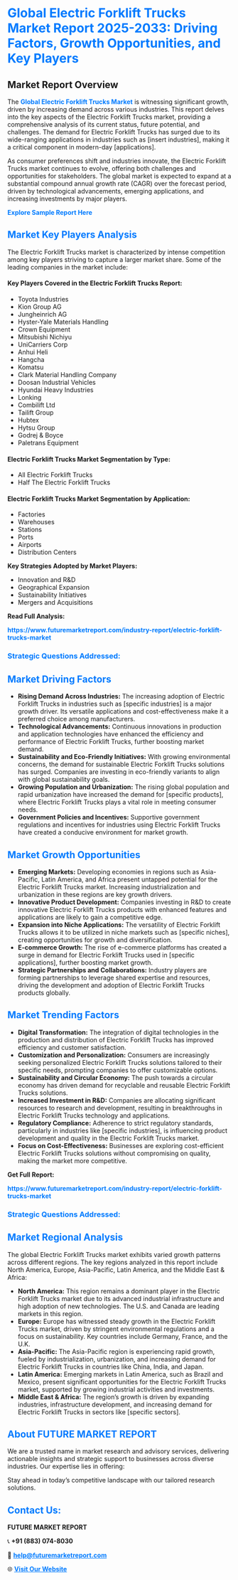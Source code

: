 <h1 style="color: #007BFF;">Global Electric Forklift Trucks Market Report 2025-2033: Driving Factors, Growth Opportunities, and Key Players</h1>

<section id="overview">
<h2>Market Report Overview</h2>
<p>The <a href="https://www.futuremarketreport.com/industry-report/electric-forklift-trucks-market" style="color: #007BFF; text-decoration: none;"><strong>Global Electric Forklift Trucks Market</strong></a> is witnessing significant growth, driven by increasing demand across various industries. This report delves into the key aspects of the Electric Forklift Trucks market, providing a comprehensive analysis of its current status, future potential, and challenges. The demand for Electric Forklift Trucks has surged due to its wide-ranging applications in industries such as [insert industries], making it a critical component in modern-day [applications].</p>
<p>As consumer preferences shift and industries innovate, the Electric Forklift Trucks market continues to evolve, offering both challenges and opportunities for stakeholders. The global market is expected to expand at a substantial compound annual growth rate (CAGR) over the forecast period, driven by technological advancements, emerging applications, and increasing investments by major players.</p>
</section>

<section id="overview">
<p><a href="https://www.futuremarketreport.com/request-sample/reportId=89943" style="color: #007BFF; text-decoration: none;"><strong>Explore Sample Report Here</strong></a></p>
</section>

<section id="key-players">
<h2 style="color: #007BFF;">Market Key Players Analysis</h2>
<p>The Electric Forklift Trucks market is characterized by intense competition among key players striving to capture a larger market share. Some of the leading companies in the market include:</p>
<h4>Key Players Covered in the Electric Forklift Trucks Report:</h4>
<ul><li>Toyota Industries</li><li>Kion Group AG</li><li>Jungheinrich AG</li><li>Hyster-Yale Materials Handling</li><li>Crown Equipment</li><li>Mitsubishi Nichiyu</li><li>UniCarriers Corp</li><li>Anhui Heli</li><li>Hangcha</li><li>Komatsu</li><li>Clark Material Handling Company</li><li>Doosan Industrial Vehicles</li><li>Hyundai Heavy Industries</li><li>Lonking</li><li>Combilift Ltd</li><li>Tailift Group</li><li>Hubtex</li><li>Hytsu Group</li><li>Godrej &amp; Boyce</li><li>Paletrans Equipment</li></ul>
<h4>Electric Forklift Trucks Market Segmentation by Type:</h4>
<ul><li>All Electric Forklift Trucks</li><li>Half The Electric Forklift Trucks</li></ul>

<h4>Electric Forklift Trucks Market Segmentation by Application:</h4>
<ul><li>Factories</li><li>Warehouses</li><li>Stations</li><li>Ports</li><li>Airports</li><li>Distribution Centers</li></ul>
<p><strong>Key Strategies Adopted by Market Players:</strong></p>
<ul>
<li>Innovation and R&D</li>
<li>Geographical Expansion</li>
<li>Sustainability Initiatives</li>
<li>Mergers and Acquisitions</li>
</ul>
</section>

<section>
<p><strong>Read Full Analysis: </strong></p><a href="https://www.futuremarketreport.com/industry-report/electric-forklift-trucks-market" style="color: #007BFF; text-decoration: none;"><strong>https://www.futuremarketreport.com/industry-report/electric-forklift-trucks-market</strong></a>
<h3 style="color: #007BFF;">Strategic Questions Addressed:</h3>
</section>

<section id="driving-factors">
<h2 style="color: #007BFF;">Market Driving Factors</h2>
<ul>
<li><strong>Rising Demand Across Industries:</strong> The increasing adoption of Electric Forklift Trucks in industries such as [specific industries] is a major growth driver. Its versatile applications and cost-effectiveness make it a preferred choice among manufacturers.</li>
<li><strong>Technological Advancements:</strong> Continuous innovations in production and application technologies have enhanced the efficiency and performance of Electric Forklift Trucks, further boosting market demand.</li>
<li><strong>Sustainability and Eco-Friendly Initiatives:</strong> With growing environmental concerns, the demand for sustainable Electric Forklift Trucks solutions has surged. Companies are investing in eco-friendly variants to align with global sustainability goals.</li>
<li><strong>Growing Population and Urbanization:</strong> The rising global population and rapid urbanization have increased the demand for [specific products], where Electric Forklift Trucks plays a vital role in meeting consumer needs.</li>
<li><strong>Government Policies and Incentives:</strong> Supportive government regulations and incentives for industries using Electric Forklift Trucks have created a conducive environment for market growth.</li>
</ul>
</section>

<section id="growth-opportunities">
<h2 style="color: #007BFF;">Market Growth Opportunities</h2>
<ul>
<li><strong>Emerging Markets:</strong> Developing economies in regions such as Asia-Pacific, Latin America, and Africa present untapped potential for the Electric Forklift Trucks market. Increasing industrialization and urbanization in these regions are key growth drivers.</li>
<li><strong>Innovative Product Development:</strong> Companies investing in R&D to create innovative Electric Forklift Trucks products with enhanced features and applications are likely to gain a competitive edge.</li>
<li><strong>Expansion into Niche Applications:</strong> The versatility of Electric Forklift Trucks allows it to be utilized in niche markets such as [specific niches], creating opportunities for growth and diversification.</li>
<li><strong>E-commerce Growth:</strong> The rise of e-commerce platforms has created a surge in demand for Electric Forklift Trucks used in [specific applications], further boosting market growth.</li>
<li><strong>Strategic Partnerships and Collaborations:</strong> Industry players are forming partnerships to leverage shared expertise and resources, driving the development and adoption of Electric Forklift Trucks products globally.</li>
</ul>
</section>

<section id="trending-factors">
<h2 style="color: #007BFF;">Market Trending Factors</h2>
<ul>
<li><strong>Digital Transformation:</strong> The integration of digital technologies in the production and distribution of Electric Forklift Trucks has improved efficiency and customer satisfaction.</li>
<li><strong>Customization and Personalization:</strong> Consumers are increasingly seeking personalized Electric Forklift Trucks solutions tailored to their specific needs, prompting companies to offer customizable options.</li>
<li><strong>Sustainability and Circular Economy:</strong> The push towards a circular economy has driven demand for recyclable and reusable Electric Forklift Trucks solutions.</li>
<li><strong>Increased Investment in R&D:</strong> Companies are allocating significant resources to research and development, resulting in breakthroughs in Electric Forklift Trucks technology and applications.</li>
<li><strong>Regulatory Compliance:</strong> Adherence to strict regulatory standards, particularly in industries like [specific industries], is influencing product development and quality in the Electric Forklift Trucks market.</li>
<li><strong>Focus on Cost-Effectiveness:</strong> Businesses are exploring cost-efficient Electric Forklift Trucks solutions without compromising on quality, making the market more competitive.</li>
</ul>
</section>

<section>
<p><strong>Get Full Report: </strong></p><a href="https://www.futuremarketreport.com/industry-report/electric-forklift-trucks-market" style="color: #007BFF; text-decoration: none;"><strong>https://www.futuremarketreport.com/industry-report/electric-forklift-trucks-market</strong></a>
<h3 style="color: #007BFF;">Strategic Questions Addressed:</h3>
</section>


<section id="regional-analysis">
<h2 style="color: #007BFF;">Market Regional Analysis</h2>
<p>The global Electric Forklift Trucks market exhibits varied growth patterns across different regions. The key regions analyzed in this report include North America, Europe, Asia-Pacific, Latin America, and the Middle East & Africa:</p>
<ul>
<li><strong>North America:</strong> This region remains a dominant player in the Electric Forklift Trucks market due to its advanced industrial infrastructure and high adoption of new technologies. The U.S. and Canada are leading markets in this region.</li>
<li><strong>Europe:</strong> Europe has witnessed steady growth in the Electric Forklift Trucks market, driven by stringent environmental regulations and a focus on sustainability. Key countries include Germany, France, and the U.K.</li>
<li><strong>Asia-Pacific:</strong> The Asia-Pacific region is experiencing rapid growth, fueled by industrialization, urbanization, and increasing demand for Electric Forklift Trucks in countries like China, India, and Japan.</li>
<li><strong>Latin America:</strong> Emerging markets in Latin America, such as Brazil and Mexico, present significant opportunities for the Electric Forklift Trucks market, supported by growing industrial activities and investments.</li>
<li><strong>Middle East & Africa:</strong> The region’s growth is driven by expanding industries, infrastructure development, and increasing demand for Electric Forklift Trucks in sectors like [specific sectors].</li>
</ul>
</section>

<footer>
<h2 style="color: #007BFF;">About FUTURE MARKET REPORT</h2>
<p>We are a trusted name in market research and advisory services, delivering actionable insights and strategic support to businesses across diverse industries. Our expertise lies in offering:</p>

<p>Stay ahead in today’s competitive landscape with our tailored research solutions.</p>

<h2 style="color: #007BFF;">Contact Us:</h2>
<p><strong>FUTURE MARKET REPORT</strong></p>
<p>📞 <strong>+91 (883) 074-8030</strong></p>
<p>📧 <strong><a href="mailto:help@futuremarketreport.com" style="color: #007BFF;">help@futuremarketreport.com</a></strong></p>
<p>🌐 <strong><a href="https://www.futuremarketreport.com/" style="color: #007BFF;">Visit Our Website</a></strong></p>
</footer>